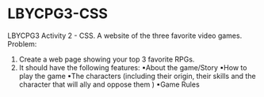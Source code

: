 # LBYCPG3-CSS
LBYCPG3 Activity 2 - CSS. A website of the three favorite video games.
Problem: 
  1. Create a web page showing your top 3 favorite RPGs.
  2. It should have the following features:
      ▪About the game/Story 
      ▪How to play the game
      ▪The characters (including their origin, their skills and the 
      character that will ally and oppose them )
      ▪Game Rules
